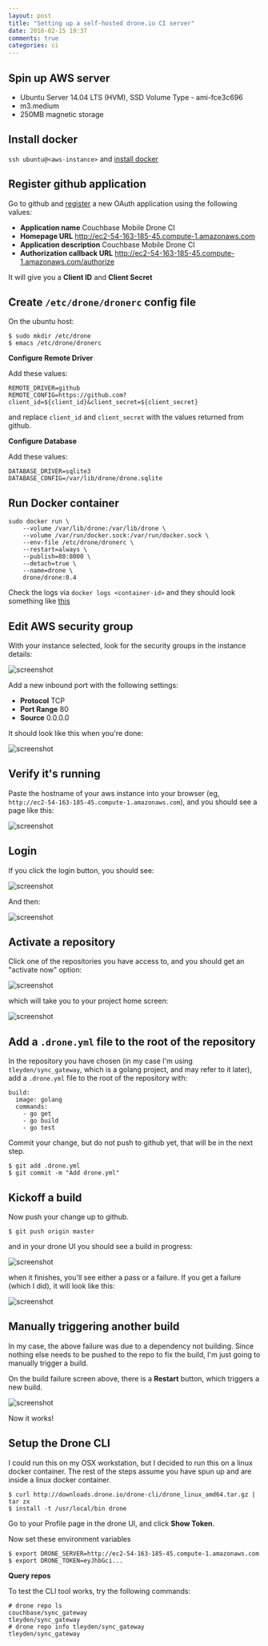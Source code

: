 ```yaml
---
layout: post
title: "Setting up a self-hosted drone.io CI server"
date: 2016-02-15 19:37
comments: true
categories: ci
---
```


## Spin up AWS server

* Ubuntu Server 14.04 LTS (HVM), SSD Volume Type - ami-fce3c696
* m3.medium
* 250MB magnetic storage

## Install docker

`ssh ubuntu@<aws-instance>` and [install docker](https://docs.docker.com/engine/installation/linux/ubuntulinux/)

## Register github application

Go to github and [register](https://github.com/settings/applications/new) a new OAuth application using the following values:

* **Application name** Couchbase Mobile Drone CI
* **Homepage URL** http://ec2-54-163-185-45.compute-1.amazonaws.com
* **Application description** Couchbase Mobile Drone CI
* **Authorization callback URL** http://ec2-54-163-185-45.compute-1.amazonaws.com/authorize

It will give you a **Client ID** and **Client Secret**

## Create `/etc/drone/dronerc` config file

On the ubuntu host:

```
$ sudo mkdir /etc/drone
$ emacs /etc/drone/dronerc
```

**Configure Remote Driver**

Add these values:

```
REMOTE_DRIVER=github
REMOTE_CONFIG=https://github.com?client_id=${client_id}&client_secret=${client_secret}
```

and replace `client_id` and `client_secret` with the values returned from github.

**Configure Database**

Add these values:

```
DATABASE_DRIVER=sqlite3
DATABASE_CONFIG=/var/lib/drone/drone.sqlite
```

## Run Docker container

```
sudo docker run \
	--volume /var/lib/drone:/var/lib/drone \
	--volume /var/run/docker.sock:/var/run/docker.sock \
	--env-file /etc/drone/dronerc \
	--restart=always \
	--publish=80:8000 \
	--detach=true \
	--name=drone \
	drone/drone:0.4
```

Check the logs via `docker logs <container-id>` and they should look something like [this](https://gist.github.com/tleyden/db0a894c30b4811a5deb)


## Edit AWS security group

With your instance selected, look for the security groups in the instance details:

![screenshot](http://tleyden-misc.s3.amazonaws.com/blog_images/drone_setup_security_group.png)

Add a new inbound port with the following settings:

* **Protocol** TCP
* **Port Range** 80
* **Source** 0.0.0.0

It should look like this when you're done:

![screenshot](http://tleyden-misc.s3.amazonaws.com/blog_images/drone_setup_security_group2.png)


## Verify it's running

Paste the hostname of your aws instance into your browser (eg, `http://ec2-54-163-185-45.compute-1.amazonaws.com`), and you should see a page like this:

![screenshot](http://tleyden-misc.s3.amazonaws.com/blog_images/drone_login_screen.png)

## Login

If you click the login button, you should see:

![screenshot](http://tleyden-misc.s3.amazonaws.com/blog_images/drone_github_authorize.png)

And then:

![screenshot](http://tleyden-misc.s3.amazonaws.com/blog_images/drone_post_github_login.png)


## Activate a repository

Click one of the repositories you have access to, and you should get an "activate now" option:

![screenshot](http://tleyden-misc.s3.amazonaws.com/blog_images/drone_activate_now.png)

which will take you to your project home screen:

![screenshot](http://tleyden-misc.s3.amazonaws.com/blog_images/drone_project_home.png)

## Add a `.drone.yml` file to the root of the repository

In the repository you have chosen (in my case I'm using `tleyden/sync_gateway`, which is a golang project, and may refer to it later), add a `.drone.yml` file to the root of the repository with:

```
build:
  image: golang
  commands:
    - go get
    - go build
    - go test
```

Commit your change, but do not push to github yet, that will be in the next step.

```
$ git add .drone.yml
$ git commit -m "Add drone.yml"
```

## Kickoff a build

Now push your change up to github.

```
$ git push origin master
```

and in your drone UI you should see a build in progress:

![screenshot](http://tleyden-misc.s3.amazonaws.com/blog_images/drone_build_running.png)

when it finishes, you'll see either a pass or a failure.  If you get a failure (which I did), it will look like this:

![screenshot](http://tleyden-misc.s3.amazonaws.com/blog_images/drone_build_failure.png)


## Manually triggering another build

In my case, the above failure was due to a dependency not building.  Since nothing else needs to be pushed to the repo to fix the build, I'm just going to manually trigger a build.

On the build failure screen above, there is a **Restart** button, which triggers a new build.

![screenshot](http://tleyden-misc.s3.amazonaws.com/blog_images/drone_build_success.png)

Now it works!

## Setup the Drone CLI

I could run this on my OSX workstation, but I decided to run this on a linux docker container.  The rest of the steps assume you have spun up and are inside a linux docker container.

```
$ curl http://downloads.drone.io/drone-cli/drone_linux_amd64.tar.gz | tar zx
$ install -t /usr/local/bin drone
```

Go to your Profile page in the drone UI, and click **Show Token**.

Now set these environment variables

```
$ export DRONE_SERVER=http://ec2-54-163-185-45.compute-1.amazonaws.com
$ export DRONE_TOKEN=eyJhbGci...
```

**Query repos**

To test the CLI tool works, try the following commands:

```
# drone repo ls
couchbase/sync_gateway
tleyden/sync_gateway
# drone repo info tleyden/sync_gateway
tleyden/sync_gateway
```













